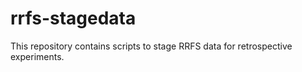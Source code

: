 # rrfs-stagedata
This repository contains scripts to stage RRFS data for retrospective experiments.
